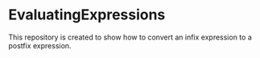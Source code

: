 # EvaluatingExpressions
This repository is created to show how to convert an infix expression to a postfix expression.
